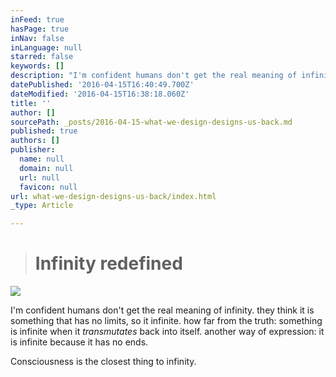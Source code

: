 ```yaml
---
inFeed: true
hasPage: true
inNav: false
inLanguage: null
starred: false
keywords: []
description: "I'm confident humans don't get the real meaning of infinity. they think it is something that has no limits, so it infinite. how far from the truth: something is infinite when it transmutates back into itself. another way of expression: it is infinite because it has no ends."
datePublished: '2016-04-15T16:40:49.700Z'
dateModified: '2016-04-15T16:38:18.060Z'
title: ''
author: []
sourcePath: _posts/2016-04-15-what-we-design-designs-us-back.md
published: true
authors: []
publisher:
  name: null
  domain: null
  url: null
  favicon: null
url: what-we-design-designs-us-back/index.html
_type: Article

---
```

> # Infinity redefined

![](https://the-grid-user-content.s3-us-west-2.amazonaws.com/4d50a224-046e-47cf-9b00-46ce9e671383.jpg)

I'm confident humans don't get the real meaning of infinity. they think it is something that has no limits, so it infinite. how far from the truth: something is infinite when it _transmutates_ back into itself. another way of expression: it is infinite because it has no ends.

Consciousness is the closest thing to infinity.